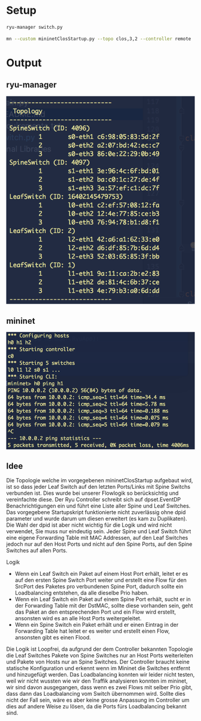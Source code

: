 # Setup

```bash
ryu-manager switch.py
```

```bash
mn --custom mininetClosStartup.py --topo clos,3,2 --controller remote
```

# Output

## ryu-manager
![Topology](./screenshots/topology.png)

## mininet
![Mininet](./screenshots/ping.png)


## Idee

Die Topologie welche im vorgegebenen mininetClosStartup aufgebaut wird, ist so dass jeder Leaf Switch auf den letzten Ports/Links mit Spine Switchs verbunden ist.
Dies wurde bei unserer Flowlogik so berücksichtig und vereinfachte diese. Der Ryu Controller schreibt sich auf dpset.EventDP Benachrichtigungen ein und führt eine Liste aller Spine und Leaf Switches. Das vorgegebene Startupskript funktionierte nicht zuverlässig ohne dpid parameter und wurde darum um diesen erweitert (es kam zu Duplikaten). Die Wahl der dpid ist aber nicht wichtig für die Logik und wird nicht verwendet, Sie muss nur eindeutig sein.
Jeder Spine und Leaf Switch führt eine eigene Forwarding Table mit MAC Addressen, auf den Leaf Switches jedoch nur auf den Host Ports und nicht auf den Spine Ports, auf den Spine Switches auf allen Ports.

Logik
- Wenn ein Leaf Switch ein Paket auf einem Host Port erhält, leitet er es auf den ersten Spine Switch Port weiter und erstellt eine Flow für den SrcPort des Paketes pro verbundenen Spine Port, dadurch sollte ein Loadbalancing entstehen, da alle dieselbe Prio haben.
- Wenn ein Leaf Switch ein Paket auf einem Spine Port erhält, sucht er in der Forwarding Table mit der DstMAC, sollte diese vorhanden sein, geht das Paket an den entsprechenden Port und ein Flow wird erstellt, ansonsten wird es an alle Host Ports weitergeleitet.
- Wenn ein Spine Switch ein Paket erhält und er einen Eintrag in der Forwarding Table hat leitet er es weiter und erstellt einen Flow, ansonsten gibt es einen Flood.

Die Logik ist Loopfrei, da aufgrund der dem Controller bekannten Topologie die Leaf Switches Pakete von Spine Switches nur an Host Ports weiterleiten und Pakete von Hosts nur an Spine Switches. Der Controller braucht keine statische Konfiguration und erkennt wenn im Mininet die Switches entfernt und hinzugefügt werden.
Das Loadbalancing konnten wir leider nicht testen, weil wir nicht wussten wie wir den Traffik analysieren konnten im mininet, wir sind davon ausgegangen, dass wenn es zwei Flows mit selber Prio gibt, dass dann das Loadbalancing vom Switch übernommen wird. Sollte dies nicht der Fall sein, wäre es aber keine grosse Anpassung im Controller um dies auf andere Weise zu lösen, da die Ports fürs Loadbalancing bekannt sind.